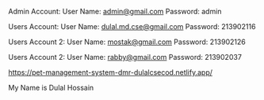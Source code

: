 Admin Account:
 User Name: admin@gmail.com
 Password: admin


 Users Account:
  User Name: dulal.md.cse@gmail.com
  Password: 213902116


 Users Account 2:
  User Name: mostak@gmail.com
  Password: 213902126

 Users Account 2:
  User Name: rabby@gmail.com
  Password: 213902037
  






https://pet-management-system-dmr-dulalcsecod.netlify.app/



My Name is Dulal Hossain
